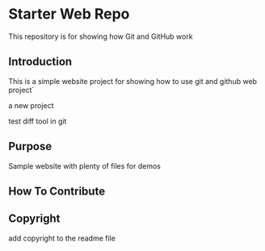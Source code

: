 # Starter Web Repo

This repository is for showing how Git and GitHub work

## Introduction

This is a simple website project for showing how to use git and github
web project`

a new project

test diff tool in git

## Purpose

Sample website with plenty of files for demos


## How To Contribute

## Copyright

add copyright to the readme file
